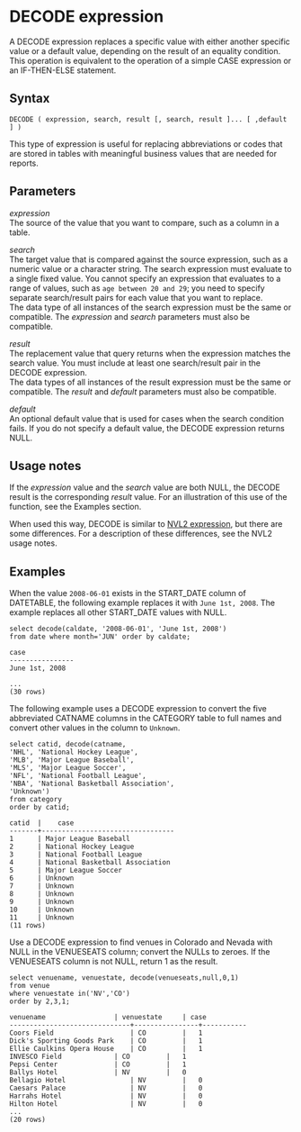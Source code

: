 # DECODE expression<a name="r_DECODE_expression"></a>

A DECODE expression replaces a specific value with either another specific value or a default value, depending on the result of an equality condition\. This operation is equivalent to the operation of a simple CASE expression or an IF\-THEN\-ELSE statement\.

## Syntax<a name="r_DECODE_expression-synopsis"></a>

```
DECODE ( expression, search, result [, search, result ]... [ ,default ] )
```

This type of expression is useful for replacing abbreviations or codes that are stored in tables with meaningful business values that are needed for reports\.

## Parameters<a name="r_DECODE_expression-parameters"></a>

 *expression*   
The source of the value that you want to compare, such as a column in a table\.

 *search*   
The target value that is compared against the source expression, such as a numeric value or a character string\. The search expression must evaluate to a single fixed value\. You cannot specify an expression that evaluates to a range of values, such as `age between 20 and 29`; you need to specify separate search/result pairs for each value that you want to replace\.  
The data type of all instances of the search expression must be the same or compatible\. The *expression* and *search* parameters must also be compatible\.

 *result*   
The replacement value that query returns when the expression matches the search value\. You must include at least one search/result pair in the DECODE expression\.  
The data types of all instances of the result expression must be the same or compatible\. The *result* and *default* parameters must also be compatible\.

 *default*   
An optional default value that is used for cases when the search condition fails\. If you do not specify a default value, the DECODE expression returns NULL\.

## Usage notes<a name="decode-expression-usage-notes"></a>

If the *expression* value and the *search* value are both NULL, the DECODE result is the corresponding *result* value\. For an illustration of this use of the function, see the Examples section\.

When used this way, DECODE is similar to [NVL2 expression](r_NVL2.md), but there are some differences\. For a description of these differences, see the NVL2 usage notes\.

## Examples<a name="r_DECODE_expression-examples"></a>

When the value `2008-06-01` exists in the START\_DATE column of DATETABLE, the following example replaces it with `June 1st, 2008`\. The example replaces all other START\_DATE values with NULL\. 

```
select decode(caldate, '2008-06-01', 'June 1st, 2008')
from date where month='JUN' order by caldate;

case
----------------
June 1st, 2008

...
(30 rows)
```

The following example uses a DECODE expression to convert the five abbreviated CATNAME columns in the CATEGORY table to full names and convert other values in the column to `Unknown`\. 

```
select catid, decode(catname,
'NHL', 'National Hockey League',
'MLB', 'Major League Baseball',
'MLS', 'Major League Soccer',
'NFL', 'National Football League',
'NBA', 'National Basketball Association',
'Unknown')
from category
order by catid;

catid  |	case
-------+---------------------------------
1      | Major League Baseball
2      | National Hockey League
3      | National Football League
4      | National Basketball Association
5      | Major League Soccer
6      | Unknown
7      | Unknown
8      | Unknown
9      | Unknown
10     | Unknown
11     | Unknown
(11 rows)
```

Use a DECODE expression to find venues in Colorado and Nevada with NULL in the VENUESEATS column; convert the NULLs to zeroes\. If the VENUESEATS column is not NULL, return 1 as the result\. 

```
select venuename, venuestate, decode(venueseats,null,0,1)
from venue
where venuestate in('NV','CO')
order by 2,3,1;

venuename	              | venuestate     | case
------------------------------+----------------+-----------
Coors Field                   |	CO	       |   1
Dick's Sporting Goods Park    |	CO	       |   1
Ellie Caulkins Opera House    |	CO	       |   1
INVESCO Field		      |	CO	       |   1
Pepsi Center		      |	CO	       |   1
Ballys Hotel		      |	NV	       |   0
Bellagio Hotel                |	NV	       |   0
Caesars Palace                |	NV	       |   0
Harrahs Hotel                 |	NV	       |   0
Hilton Hotel                  |	NV	       |   0
...						
(20 rows)
```